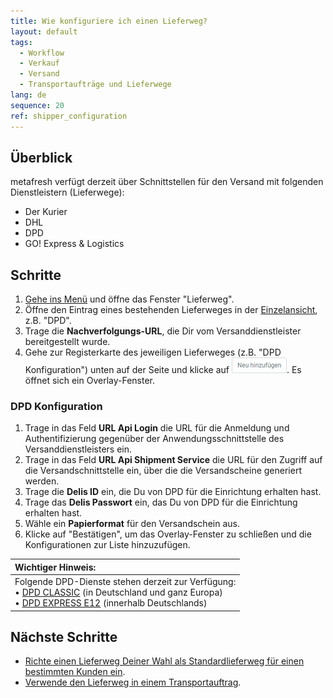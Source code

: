 ```yaml
---
title: Wie konfiguriere ich einen Lieferweg?
layout: default
tags:
  - Workflow
  - Verkauf
  - Versand
  - Transportaufträge und Lieferwege
lang: de
sequence: 20
ref: shipper_configuration
---
```


## Überblick
metafresh verfügt derzeit über Schnittstellen für den Versand mit folgenden Dienstleistern (Lieferwege):
- Der Kurier
- DHL
- DPD
- GO! Express & Logistics

## Schritte
1. [Gehe ins Menü](Menu) und öffne das Fenster "Lieferweg".
1. Öffne den Eintrag eines bestehenden Lieferweges in der [Einzelansicht](Ansichten), z.B. "DPD".
1. Trage die **Nachverfolgungs-URL**, die Dir vom Versanddienstleister bereitgestellt wurde.
1. Gehe zur Registerkarte des jeweiligen Lieferweges (z.B. "DPD Konfiguration") unten auf der Seite und klicke auf !["Neu hinzufügen"](assets/Neu_hinzufuegen_Button.png). Es öffnet sich ein Overlay-Fenster.

### DPD Konfiguration
1. Trage in das Feld **URL Api Login** die URL für die Anmeldung und Authentifizierung gegenüber der Anwendungsschnittstelle des Versanddienstleisters ein.
1. Trage in das Feld **URL Api Shipment Service** die URL für den Zugriff auf die Versandschnittstelle ein, über die die Versandscheine generiert werden.
1. Trage die **Delis ID** ein, die Du von DPD für die Einrichtung erhalten hast.
1. Trage das **Delis Passwort** ein, das Du von DPD für die Einrichtung erhalten hast.
1. Wähle ein **Papierformat** für den Versandschein aus.
1. Klicke auf "Bestätigen", um das Overlay-Fenster zu schließen und die Konfigurationen zur Liste hinzuzufügen.

| **Wichtiger Hinweis:** |
| :--- |
| Folgende DPD-Dienste stehen derzeit zur Verfügung:<br> •&nbsp;<a href="https://www.dpd.com/de/de/versenden/paketversand/" title="DPD CLASSIC Paketversand" target="blank">DPD CLASSIC</a> (in Deutschland und ganz Europa)<br> •&nbsp;<a href="https://www.dpd.com/de/de/versenden/expressversand/" title="DPD Expressversand" target="blank">DPD EXPRESS E12</a> (innerhalb Deutschlands) |

## Nächste Schritte
- [Richte einen Lieferweg Deiner Wahl als Standardlieferweg für einen bestimmten Kunden ein](GPartner_Standardlieferweg_einrichten).
- [Verwende den Lieferweg in einem Transportauftrag](Transportauftrag_erstellen).

